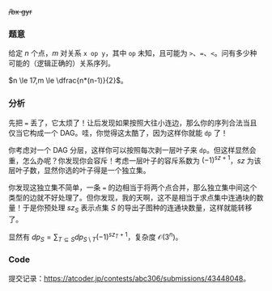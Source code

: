 ~~/bx gyr~~

### 题意

给定 $n$ 个点，$m$ 对关系 `x op y`，其中 `op` 未知，且可能为 `>`、`=`、`<`。问有多少种可能的（逻辑正确的）关系序列。

$n \le 17,m \le \dfrac{n*(n-1)}{2}$。

### 分析

先把 `=` 丢了，它太烦了！让后发现如果按照大往小连边，那么你的序列合法当且仅当它构成一个 DAG。哇，你觉得这太酷了，因为这样你就能 `dp` 了！

你考虑对一个 DAG 分层，这样你可以按照每次剥一层叶子来 `dp`。但这样显然会重，怎么办呢？你发现你会容斥！考虑一层叶子的容斥系数为 $(-1)^{sz+1}$，$sz$ 为该层叶子数，显然你选的叶子得是一个独立集。

你发现这独立集不简单，一条 `=` 的边相当于将两个点合并，那么独立集中间这个类型的边就不好处理了。但你发现，我的天啊，这不是相当于求点集中连通块的数量！于是你预处理 $sz_S$ 表示点集 $S$ 的导出子图种的连通块数量，这样就能转移了。

显然有 $dp_S=\sum_{T\subseteq S}dp_{S\setminus T}(-1)^{sz_T+1}$，复杂度 $\mathcal O(3^n)$。

### Code

提交记录：<https://atcoder.jp/contests/abc306/submissions/43448048>。

